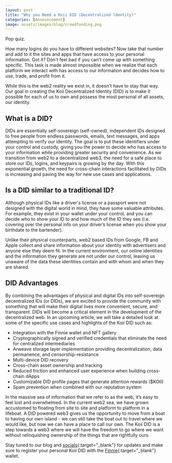 ```yaml
---
layout: post
title: "Why you Need a Koii DID (Decentralized ldentity)"
categories: [Announcement]
image: assets/images/blog/crowdfunding.png
---
```


Pop quiz.

How many logins do you have to different websites? Now take that number and add to it the sites and apps that have access to your personal information. Got it? Don't feel bad if you can't come up with something specific. This task is made almost impossible when we realize that each platform we interact with has access to our information and decides how to use, trade, and profit from it.

While this is the web2 reality we exist in, it doesn't have to stay that way. Our goal in creating the Koii Decentralized Identity (DID) is to make it possible for each of us to own and possess the most personal of all assets, our identity.

## What is a DID?

DIDs are essentially self-sovereign (self-owned), independent IDs designed to free people from endless passwords, emails, text messages, and apps attempting to verify our identity. The goal is to put these identifiers under your control and custody, giving you the power to decide who has access to your information while providing greater security and convenience. As we transition from web2 to a decentralized web3, the need for a safe place to store our IDs, logins, and keypairs is growing by the day. With this exponential growth, the need for cross-chain interactions facilitated by DIDs is increasing and paving the way for new use cases and applications.

## Is a DID similar to a traditional ID?

Although physical IDs like a driver's license or a passport were not designed with the digital world in mind, they have some valuable attributes. For example, they exist in your wallet under your control, and you can decide who to show your ID to and how much of the ID they see (i.e. covering over the personal info on your driver’s license when you show your birthdate to the bartender).

Unlike their physical counterparts, web2 based IDs from Google, FB and Apple collect and share information about your identity with advertisers and anyone else they deem fit. In the current environment, our online identities and the information they generate are not under our control, leaving us unaware of the data these identities contain and with whom and when they are shared.

## DID Advantages

By combining the advantages of physical and digital IDs into self-sovereign decentralized IDs (or DIDs), we are excited to provide the community with something that will make their digital lives more convenient, secure, and transparent. DIDs will become a critical element in the development of the decentralized web. In an upcoming article, we will take a detailed look at some of the specific use cases and highlights of the Koii DID such as:

- Integration with the Finnie wallet and NFT gallery
- Cryptographically signed and verified credentials that eliminate the need for centralized intermediaries
- Arweave storage layer implementation providing decentralization, data permanence, and censorship-resistance
- Multi-device DID recovery
- Cross-chain asset ownership and tracking
- Reduced friction and enhanced user experience when building cross-chain dApps
- Customizable DID profile pages that generate attention rewards ($KOII)
- Spam prevention when combined with our reputation system

In the massive sea of information that we refer to as the web, it’s easy to feel lost and overwhelmed. In the current web2 sea, we have grown accustomed to floating from site to site and platform to platform in a lifeboat. A DID powered web3 gives us the opportunity to move from a boat to having our own island - we can still take the boat out to travel where we would like, but now we can have a place to call our own. The Koii DID is a step towards a web3 where we will have the freedom to go where we want without relinquishing ownership of the things that are rightfully ours.

Stay tuned to our blog and [socials](http://koii.me/u/koii){:target="\_blank"} for updates and make sure to register your personal Koii DID with the [Finnie](https://koii.me/FinnieDCI){:target="\_blank"} wallet.
